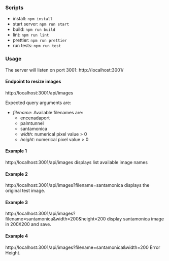 ### Scripts

- install: `npm install`
- start server: `npm run start`
- build: `npm run build`
- lint: `npm run lint`
- prettier: `npm run prettier`
- run tests: `npm run test`

### Usage

The server will listen on port 3001:
http://localhost:3001/

#### Endpoint to resize images

http://localhost:3001/api/images

Expected query arguments are:

- _filename_: Available filenames are:
  - encenadaport
  - palmtunnel
  - santamonica
  - _width_: numerical pixel value > 0
  - _height_: numerical pixel value > 0

#### Example 1

http://localhost:3001/api/images
displays list available image names

#### Example 2

http://localhost:3001/api/images?filename=santamonica
displays the original test image.

#### Example 3

http://localhost:3001/api/images?filename=santamonica&width=200&height=200
display santamonica image in 200X200 and save.

#### Example 4

http://localhost:3001/api/images?filename=santamonica&width=200
Error Height.
